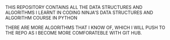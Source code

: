 THIS REPOSITORY CONTAINS ALL THE DATA STRUCTURES AND ALGORITHMS I LEARNT IN CODING NINJA'S DATA STRUCTURES AND ALGORITHM COURSE IN PYTHON

THERE ARE MORE ALGORITHMS THAT I KNOW OF, WHICH I WILL PUSH TO THE REPO AS I BECOME MORE COMFORATEBLE WITH GIT HUB.

